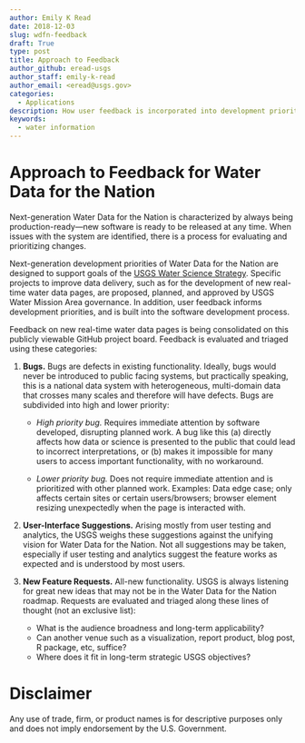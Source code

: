 ```yaml
---
author: Emily K Read
date: 2018-12-03
slug: wdfn-feedback
draft: True
type: post
title: Approach to Feedback
author_github: eread-usgs
author_staff: emily-k-read
author_email: <eread@usgs.gov>
categories:
  - Applications
description: How user feedback is incorporated into development priorities for USGS Water Data for the Nation.
keywords:
  - water information
---
```

Approach to Feedback for Water Data for the Nation
=======

Next-generation Water Data for the Nation is characterized by always being production-ready—new software is ready to be released at any time. When issues with the system are identified, there is a process for evaluating and prioritizing changes.

Next-generation development priorities of Water Data for the Nation are designed to support goals of the [USGS Water Science Strategy](https://pubs.usgs.gov/circ/1383g/). Specific projects to improve data delivery, such as for the development of new real-time water data pages, are proposed, planned, and approved by USGS Water Mission Area governance. In addition, user feedback informs development priorities, and is built into the software development process.

Feedback on new real-time water data pages is being consolidated on this publicly viewable GitHub project board. Feedback is evaluated and triaged using these categories:

1. **Bugs.**  Bugs are defects in existing functionality. Ideally, bugs would never be introduced to public facing systems, but practically speaking, this is a national data system with heterogeneous, multi-domain data that crosses many scales and therefore will have defects. Bugs are subdivided into high and lower priority:

	* *High priority bug.*  Requires immediate attention by software developed, disrupting planned work. A bug like this (a) directly affects how data or science is presented to the public that could lead to incorrect interpretations, or (b) makes it impossible for many users to access important functionality, with no workaround.

	* *Lower priority bug.*  Does not require immediate attention and is prioritized with other planned work. Examples: Data edge case; only affects certain sites or certain users/browsers; browser element resizing unexpectedly when the page is interacted with.

2. **User-Interface Suggestions.**  Arising mostly from user testing and analytics, the USGS weighs these suggestions against the unifying vision for Water Data for the Nation. Not all suggestions may be taken, especially if user testing and analytics suggest the feature works as expected and is understood by most users.

3. **New Feature Requests.**  All-new functionality.  USGS is always listening for great new ideas that may not be in the Water Data for the Nation roadmap. Requests are evaluated and triaged along these lines of thought (not an exclusive list):

	* What is the audience broadness and long-term applicability?
	* Can another venue such as a visualization, report product, blog post, R package, etc, suffice?
	* Where does it fit in long-term strategic USGS objectives?


Disclaimer
==========
Any use of trade, firm, or product names is for descriptive purposes only and does not imply endorsement by the U.S. Government.
